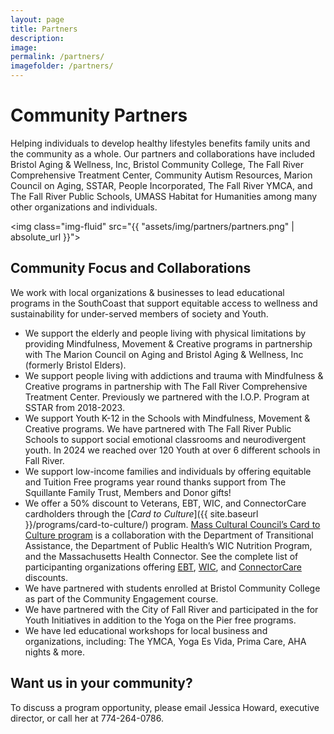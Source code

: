 ```yaml
---
layout: page
title: Partners
description: 
image: 
permalink: /partners/
imagefolder: /partners/
---
```

# Community Partners

Helping individuals to develop healthy lifestyles benefits family units and the community as a whole. Our partners and collaborations have included Bristol Aging & Wellness, Inc, Bristol Community College, The Fall River Comprehensive Treatment Center, Community Autism Resources, Marion Council on Aging, SSTAR, People Incorporated, The Fall River YMCA, and The Fall River Public Schools, UMASS Habitat for Humanities among many other organizations and individuals. 

<img class="img-fluid" src="{{ "assets/img/partners/partners.png" | absolute_url }}">

## Community Focus and Collaborations

We work with local organizations & businesses to lead educational programs in the SouthCoast that support equitable access to wellness and sustainability for under-served members of society and Youth.

- We support the elderly and people living with physical limitations by providing Mindfulness, Movement & Creative programs in partnership with The Marion Council on Aging and Bristol Aging & Wellness, Inc (formerly Bristol Elders).
- We support people living with addictions and trauma with Mindfulness & Creative programs in partnership with The Fall River Comprehensive Treatment Center. Previously we partnered with the I.O.P. Program at SSTAR from 2018-2023.
- We support Youth K-12 in the Schools with Mindfulness, Movement & Creative programs. We have partnered with The Fall River Public Schools to support social emotional classrooms and neurodivergent youth. In 2024 we reached over 120 Youth at over 6 different schools in Fall River.
- We support low-income families and individuals by offering equitable and Tuition Free programs year round thanks support from The Squillante Family Trust, Members and Donor gifts!
- We offer a 50% discount to Veterans, EBT, WIC, and ConnectorCare cardholders through the [*Card to Culture*]({{ site.baseurl }}/programs/card-to-culture/) program. [Mass Cultural Council’s Card to Culture program](https://massculturalcouncil.org/organizations/card-to-culture/) is a collaboration with the Department of Transitional Assistance, the Department of Public Health’s WIC Nutrition Program, and the Massachusetts Health Connector. See the complete list of participanting organizations offering [EBT](https://www.mass.gov/ebt-card-to-culture), [WIC](https://www.mass.gov/info-details/get-discounts-with-your-wic-card), and [ConnectorCare](https://www.mahealthconnector.org/learn/plan-information/connectorcare-plans/connectorcare-card-to-culture) discounts. 
- We have partnered with students enrolled at Bristol Community College as part of the Community Engagement course. 
- We have partnered with the City of Fall River and participated in the for Youth Initiatives in addition to the Yoga on the Pier free programs.
- We have led educational workshops for local business and organizations, including: The YMCA, Yoga Es Vida, Prima Care, AHA nights & more.  

## Want us in your community?

To discuss a program opportunity, please email Jessica Howard, executive director, or call her at 774-264-0786.
